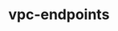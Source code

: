 # vpc-endpoints

<!-- BEGINNING OF PRE-COMMIT-TERRAFORM DOCS HOOK -->

<!-- END OF PRE-COMMIT-TERRAFORM DOCS HOOK -->
